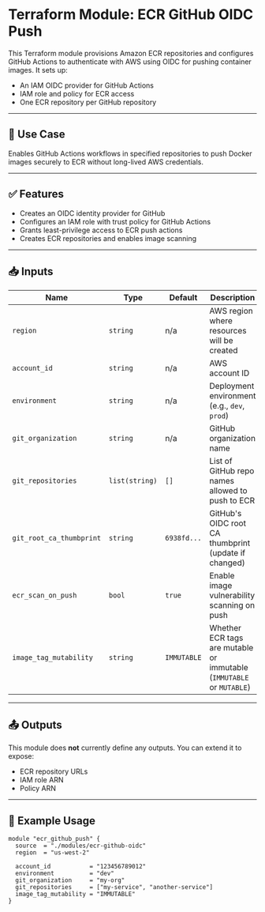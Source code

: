 # Terraform Module: ECR GitHub OIDC Push

This Terraform module provisions Amazon ECR repositories and configures GitHub Actions to authenticate with AWS using OIDC for pushing container images. It sets up:

- An IAM OIDC provider for GitHub Actions
- IAM role and policy for ECR access
- One ECR repository per GitHub repository

---

## 🚀 Use Case

Enables GitHub Actions workflows in specified repositories to push Docker images securely to ECR without long-lived AWS credentials.

---

## ✅ Features

- Creates an OIDC identity provider for GitHub
- Configures an IAM role with trust policy for GitHub Actions
- Grants least-privilege access to ECR push actions
- Creates ECR repositories and enables image scanning

---

## 📥 Inputs

| Name                    | Type        | Default     | Description                                                                 |
|-------------------------|-------------|-------------|-----------------------------------------------------------------------------|
| `region`                | `string`    | n/a         | AWS region where resources will be created                                 |
| `account_id`            | `string`    | n/a         | AWS account ID                                                              |
| `environment`           | `string`    | n/a         | Deployment environment (e.g., `dev`, `prod`)                                |
| `git_organization`      | `string`    | n/a         | GitHub organization name                                                    |
| `git_repositories`      | `list(string)` | `[]`     | List of GitHub repo names allowed to push to ECR                           |
| `git_root_ca_thumbprint`| `string`    | `6938fd...` | GitHub's OIDC root CA thumbprint (update if changed)                        |
| `ecr_scan_on_push`      | `bool`      | `true`      | Enable image vulnerability scanning on push                                 |
| `image_tag_mutability`  | `string`    | `IMMUTABLE` | Whether ECR tags are mutable or immutable (`IMMUTABLE` or `MUTABLE`)        |

---

## 📤 Outputs

This module does **not** currently define any outputs. You can extend it to expose:
- ECR repository URLs
- IAM role ARN
- Policy ARN

---

## 🧾 Example Usage

```hcl
module "ecr_github_push" {
  source  = "./modules/ecr-github-oidc"
  region  = "us-west-2"

  account_id           = "123456789012"
  environment          = "dev"
  git_organization     = "my-org"
  git_repositories     = ["my-service", "another-service"]
  image_tag_mutability = "IMMUTABLE"
}
